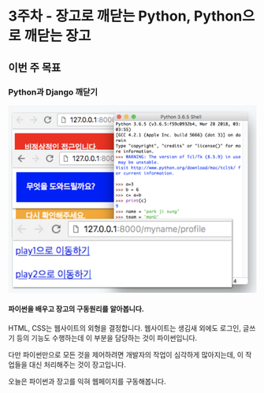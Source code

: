 # 3주차 - 장고로 깨닫는 Python, Python으로 깨닫는 장고

## 이번 주 목표

### Python과 Django 깨닫기

![](../.gitbook/assets/image%20%2864%29.png)

#### 파이썬을 배우고 장고의 구동원리를 알아봅니다.

HTML, CSS는 웹사이트의 외형을 결정합니다. 웹사이트는 생김새 외에도 로그인, 글쓰기 등의 기능도 수행하는데 이 부분을 담당하는 것이 파이썬입니다. 

다만 파이썬만으로 모든 것을 제어하려면 개발자의 작업이 심각하게 많아지는데, 이 작업들을 대신 처리해주는 것이 장고입니다. 

오늘은 파이썬과 장고를 익혀 웹페이지를 구동해봅니다.

